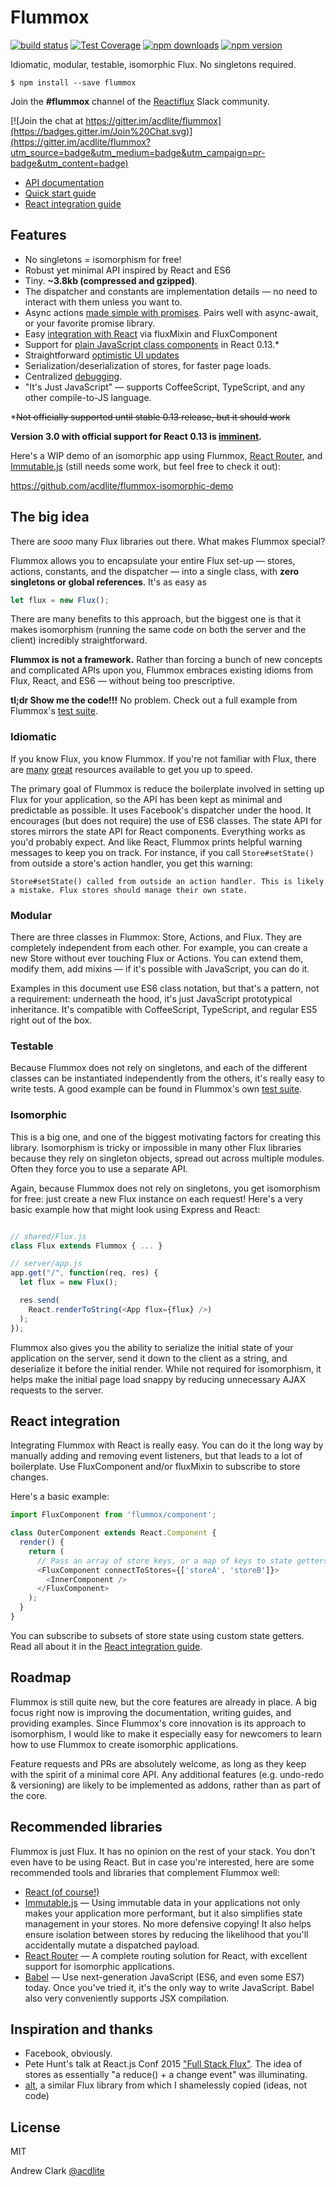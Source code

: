 Flummox
=======

[![build status](https://img.shields.io/travis/parisleaf/parisleaf.com.svg?style=flat-square)](https://travis-ci.org/acdlite/flummox)
[![Test Coverage](https://img.shields.io/codeclimate/coverage/github/acdlite/flummox.svg?style=flat-square)](https://codeclimate.com/github/acdlite/flummox)
[![npm downloads](https://img.shields.io/npm/dm/flummox.svg?style=flat-square)](https://www.npmjs.com/package/flummox)
[![npm version](https://img.shields.io/npm/v/flummox.svg?style=flat-square)](https://www.npmjs.com/package/flummox)

Idiomatic, modular, testable, isomorphic Flux. No singletons required.

```
$ npm install --save flummox
```

Join the **#flummox** channel of the [Reactiflux](http://reactiflux.com/) Slack community.

[![Join the chat at https://gitter.im/acdlite/flummox](https://badges.gitter.im/Join%20Chat.svg)](https://gitter.im/acdlite/flummox?utm_source=badge&utm_medium=badge&utm_campaign=pr-badge&utm_content=badge)

* [API documentation](https://github.com/acdlite/flummox/blob/master/docs/api)
* [Quick start guide](https://github.com/acdlite/flummox/blob/master/docs/quick-start.md)
* [React integration guide](https://github.com/acdlite/flummox/blob/master/docs/react-integration.md)

Features
--------

- No singletons = isomorphism for free!
- Robust yet minimal API inspired by React and ES6
- Tiny. **~3.8kb (compressed and gzipped)**.
- The dispatcher and constants are implementation details — no need to interact with them unless you want to.
- Async actions [made simple with promises](https://github.com/acdlite/flummox/blob/master/docs/api/Actions.md#asynchronous-actions). Pairs well with async-await, or your favorite promise library.
- Easy [integration with React](https://github.com/acdlite/flummox/blob/master/docs/react-integration.md) via fluxMixin and FluxComponent
- Support for [plain JavaScript class components](http://facebook.github.io/react/blog/2015/01/27/react-v0.13.0-beta-1.html) in React 0.13.*
- Straightforward [optimistic UI updates](https://github.com/acdlite/flummox/blob/master/docs/api/Store.md#performing-optimistic-updates)
- Serialization/deserialization of stores, for faster page loads.
- Centralized [debugging](https://github.com/acdlite/flummox/blob/master/docs/api/Flux.md#debugging).
- "It's Just JavaScript" — supports CoffeeScript, TypeScript, and any other compile-to-JS language.

*~~Not officially supported until stable 0.13 release, but it should work~~

**Version 3.0 with official support for React 0.13 is [imminent](https://github.com/acdlite/flummox/milestones/3.0).**

Here's a WIP demo of an isomorphic app using Flummox, [React Router](https://github.com/rackt/react-router), and [Immutable.js](facebook.github.io/immutable-js) (still needs some work, but feel free to check it out):

https://github.com/acdlite/flummox-isomorphic-demo

The big idea
------------

There are *sooo* many Flux libraries out there. What makes Flummox special?

Flummox allows you to encapsulate your entire Flux set-up — stores, actions, constants, and the dispatcher — into a single class, with **zero singletons or global references**. It's as easy as

```js
let flux = new Flux();
```

There are many benefits to this approach, but the biggest one is that it makes isomorphism (running the same code on both the server and the client) incredibly straightforward.

**Flummox is not a framework.** Rather than forcing a bunch of new concepts and complicated APIs upon you, Flummox embraces existing idioms from Flux, React, and ES6 — without being too prescriptive.

**tl;dr Show me the code!!!** No problem. Check out a full example from Flummox's [test suite](https://github.com/acdlite/flummox/blob/master/src/__tests__/exampleFlux-test.js).

### Idiomatic

If you know Flux, you know Flummox. If you're not familiar with Flux, there are [many](http://facebook.github.io/flux/docs/overview.html#content) [great](https://medium.com/brigade-engineering/what-is-the-flux-application-architecture-b57ebca85b9e) resources available to get you up to speed.

The primary goal of Flummox is reduce the boilerplate involved in setting up Flux for your application, so the API has been kept as minimal and predictable as possible. It uses Facebook's dispatcher under the hood. It encourages (but does not require) the use of ES6 classes. The state API for stores mirrors the state API for React components. Everything works as you'd probably expect. And like React, Flummox prints helpful warning messages to keep you on track. For instance, if you call `Store#setState()` from outside a store's action handler, you get this warning:

```
Store#setState() called from outside an action handler. This is likely a mistake. Flux stores should manage their own state.
```

### Modular

There are three classes in Flummox: Store, Actions, and Flux. They are completely independent from each other. For example, you can create a new Store without ever touching Flux or Actions. You can extend them, modify them, add mixins — if it's possible with JavaScript, you can do it.

Examples in this document use ES6 class notation, but that's a pattern, not a requirement: underneath the hood, it's just JavaScript prototypical inheritance. It's compatible with CoffeeScript, TypeScript, and regular ES5 right out of the box.

### Testable

Because Flummox does not rely on singletons, and each of the different classes can be instantiated independently from the others, it's really easy to write tests. A good example can be found in Flummox's own [test suite](https://github.com/acdlite/flummox/blob/master/src/__tests__/Store-test.js).

### Isomorphic

This is a big one, and one of the biggest motivating factors for creating this library. Isomorphism is tricky or impossible in many other Flux libraries because they rely on singleton objects, spread out across multiple modules. Often they force you to use a separate API.

Again, because Flummox does not rely on singletons, you get isomorphism for free: just create a new Flux instance on each request! Here's a very basic example how that might look using Express and React:

```js

// shared/Flux.js
class Flux extends Flummox { ... }

// server/app.js
app.get("/", function(req, res) {
  let flux = new Flux();

  res.send(
    React.renderToString(<App flux={flux} />)
  );
});
```

Flummox also gives you the ability to serialize the initial state of your application on the server, send it down to the client as a string, and deserialize it before the initial render. While not required for isomorphism, it helps make the initial page load snappy by reducing unnecessary AJAX requests to the server.

React integration
-----------------

Integrating Flummox with React is really easy. You can do it the long way by manually adding and removing event listeners, but that leads to a lot of boilerplate. Use FluxComponent and/or fluxMixin to subscribe to store changes.

Here's a basic example:

```js
import FluxComponent from 'flummox/component';

class OuterComponent extends React.Component {
  render() {
    return (
      // Pass an array of store keys, or a map of keys to state getters
      <FluxComponent connectToStores={['storeA', 'storeB']}>
        <InnerComponent />
      </FluxComponent>
    );
  }
}
```

You can subscribe to subsets of store state using custom state getters. Read all about it in the [React integration guide](https://github.com/acdlite/flummox/blob/master/docs/react-integration.md).


Roadmap
-------

Flummox is still quite new, but the core features are already in place. A big focus right now is improving the documentation, writing guides, and providing examples. Since Flummox's core innovation is its approach to isomorphism, I would like to make it especially easy for newcomers to learn how to use Flummox to create isomorphic applications.

Feature requests and PRs are absolutely welcome, as long as they keep with the spirit of a minimal core API. Any additional features (e.g. undo-redo & versioning) are likely to be implemented as addons, rather than as part of the core.


Recommended libraries
---------------------

Flummox is just Flux. It has no opinion on the rest of your stack. You don't even have to be using React. But in case you're interested, here are some recommended tools and libraries that complement Flummox well:

* [React (of course!)](http://facebook.github.io/react/)
* [Immutable.js](http://facebook.github.io/immutable-js/) — Using immutable data in your applications not only makes your application more performant, but it also simplifies state management in your stores. No more defensive copying! It also helps ensure isolation between stores by reducing the likelihood that you'll accidentally mutate a dispatched payload.
* [React Router](https://github.com/rackt/react-router) — A complete routing solution for React, with excellent support for isomorphic applications.
* [Babel](https://babeljs.io/) — Use next-generation JavaScript (ES6, and even some ES7) today. Once you've tried it, it's the only way to write JavaScript. Babel also very conveniently supports JSX compilation.


Inspiration and thanks
----------------------

* Facebook, obviously.
* Pete Hunt's talk at React.js Conf 2015 ["Full Stack Flux"](https://www.youtube.com/watch?v=KtmjkCuV-EU). The idea of stores as essentially "a reduce() + a change event" was illuminating.
* [alt](https://github.com/goatslacker/alt), a similar Flux library from which I shamelessly copied (ideas, not code)

License
-------

MIT

Andrew Clark [@acdlite](https://twitter.com/acdlite)

